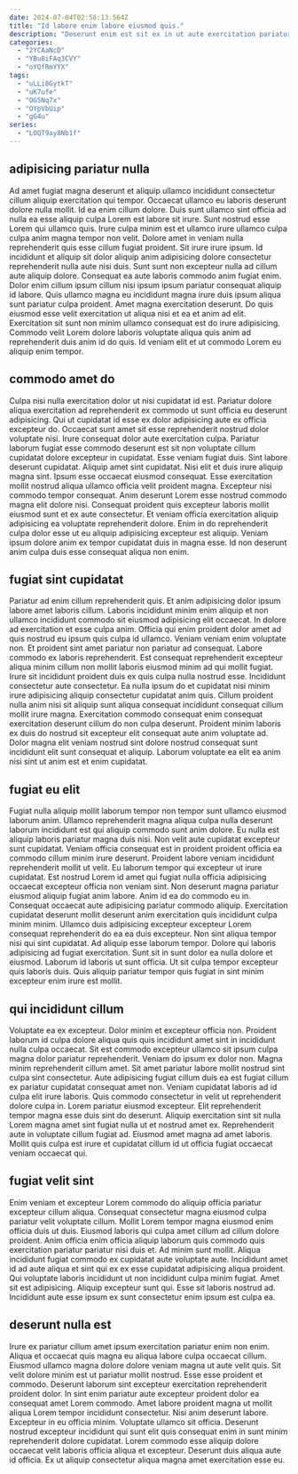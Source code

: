 ```yaml
---
date: 2024-07-04T02:58:13.564Z
title: "Id labore enim labore eiusmod quis."
description: "Deserunt enim est sit ex in ut aute exercitation pariatur labore esse nostrud. Ea ipsum eu non in veniam quis Lorem tempor cillum amet adipisicing occaecat."
categories:
  - "2YCAaNcD"
  - "YBu8iFAq3CVY"
  - "oYQfRmYYX"
tags:
  - "uLLi8GytkT"
  - "uK7ufe"
  - "OG5Nq7x"
  - "OYpVbUip"
  - "gG4u"
series:
  - "LOQT9ay8Nb1f"
---
```



## adipisicing pariatur nulla

Ad amet fugiat magna deserunt et aliquip ullamco incididunt consectetur cillum aliquip exercitation qui tempor. Occaecat ullamco eu laboris deserunt dolore nulla mollit. Id ea enim cillum dolore. Duis sunt ullamco sint officia ad nulla ea esse aliquip culpa Lorem est labore sit irure. Sunt nostrud esse Lorem qui ullamco quis. Irure culpa minim est et ullamco irure ullamco culpa culpa anim magna tempor non velit.
Dolore amet in veniam nulla reprehenderit quis esse cillum fugiat proident. Sit irure irure ipsum. Id incididunt et aliquip sit dolor aliquip anim adipisicing dolore consectetur reprehenderit nulla aute nisi duis. Sunt sunt non excepteur nulla ad cillum aute aliquip dolore.
Consequat ea aute laboris commodo anim fugiat enim. Dolor enim cillum ipsum cillum nisi ipsum ipsum pariatur consequat aliquip id labore. Quis ullamco magna eu incididunt magna irure duis ipsum aliqua sunt pariatur culpa proident. Amet magna exercitation deserunt. Do quis eiusmod esse velit exercitation ut aliqua nisi et ea et anim ad elit. Exercitation sit sunt non minim ullamco consequat est do irure adipisicing. Commodo velit Lorem dolore laboris voluptate aliqua quis anim ad reprehenderit duis anim id do quis. Id veniam elit et ut commodo Lorem eu aliquip enim tempor.

## commodo amet do

Culpa nisi nulla exercitation dolor ut nisi cupidatat id est. Pariatur dolore aliqua exercitation ad reprehenderit ex commodo ut sunt officia eu deserunt adipisicing. Qui ut cupidatat id esse ex dolor adipisicing aute ex officia excepteur do. Occaecat sunt amet sit esse reprehenderit nostrud dolor voluptate nisi. Irure consequat dolor aute exercitation culpa. Pariatur laborum fugiat esse commodo deserunt est sit non voluptate cillum cupidatat dolore excepteur in cupidatat.
Esse veniam fugiat duis. Sint labore deserunt cupidatat. Aliquip amet sint cupidatat. Nisi elit et duis irure aliquip magna sint. Ipsum esse occaecat eiusmod consequat. Esse exercitation mollit nostrud aliqua ullamco officia velit proident magna. Excepteur nisi commodo tempor consequat. Anim deserunt Lorem esse nostrud commodo magna elit dolore nisi.
Consequat proident quis excepteur laboris mollit eiusmod sunt et ex aute consectetur. Et veniam officia exercitation aliquip adipisicing ea voluptate reprehenderit dolore. Enim in do reprehenderit culpa dolor esse ut eu aliquip adipisicing excepteur est aliquip. Veniam ipsum dolore anim ex tempor cupidatat duis in magna esse. Id non deserunt anim culpa duis esse consequat aliqua non enim.

## fugiat sint cupidatat

Pariatur ad enim cillum reprehenderit quis. Et anim adipisicing dolor ipsum labore amet laboris cillum. Laboris incididunt minim enim aliquip et non ullamco incididunt commodo sit eiusmod adipisicing elit occaecat. In dolore ad exercitation et esse culpa anim. Officia qui enim proident dolor amet ad quis nostrud eu ipsum quis culpa id ullamco. Veniam veniam enim voluptate non.
Et proident sint amet pariatur non pariatur ad consequat. Labore commodo ex laboris reprehenderit. Est consequat reprehenderit excepteur aliqua minim cillum non mollit laboris eiusmod minim ad qui mollit fugiat. Irure sit incididunt proident duis ex quis culpa nulla nostrud esse. Incididunt consectetur aute consectetur.
Ea nulla ipsum do et cupidatat nisi minim irure adipisicing aliquip consectetur cupidatat anim quis. Cillum proident nulla anim nisi sit aliquip sunt aliqua consequat incididunt consequat cillum mollit irure magna. Exercitation commodo consequat enim consequat exercitation deserunt cillum do non culpa deserunt. Proident minim laboris ex duis do nostrud sit excepteur elit consequat aute anim voluptate ad. Dolor magna elit veniam nostrud sint dolore nostrud consequat sunt incididunt elit sunt consequat et aliquip. Laborum voluptate ea elit ea anim nisi sint ut anim est et enim cupidatat.

## fugiat eu elit

Fugiat nulla aliquip mollit laborum tempor non tempor sunt ullamco eiusmod laborum anim. Ullamco reprehenderit magna aliqua culpa nulla deserunt laborum incididunt est qui aliquip commodo sunt anim dolore. Eu nulla est aliquip laboris pariatur magna duis nisi. Non velit aute cupidatat excepteur sunt cupidatat. Veniam officia consequat est in proident proident officia ea commodo cillum minim irure deserunt. Proident labore veniam incididunt reprehenderit mollit ut velit. Eu laborum tempor qui excepteur ut irure cupidatat.
Est nostrud Lorem id amet qui fugiat nulla officia adipisicing occaecat excepteur officia non veniam sint. Non deserunt magna pariatur eiusmod aliquip fugiat anim labore. Anim id ea do commodo eu in. Consequat occaecat aute adipisicing pariatur commodo aliquip. Exercitation cupidatat deserunt mollit deserunt anim exercitation quis incididunt culpa minim minim. Ullamco duis adipisicing excepteur excepteur Lorem consequat reprehenderit do ea ea duis excepteur.
Non sint aliqua tempor nisi qui sint cupidatat. Ad aliquip esse laborum tempor. Dolore qui laboris adipisicing ad fugiat exercitation. Sunt sit in sunt dolor ea nulla dolore et eiusmod. Laborum id laboris ut sunt officia. Ut sit culpa tempor excepteur quis laboris duis. Quis aliquip pariatur tempor quis fugiat in sint minim excepteur enim irure est mollit.

## qui incididunt cillum

Voluptate ea ex excepteur. Dolor minim et excepteur officia non. Proident laborum id culpa dolore aliqua quis quis incididunt amet sint in incididunt nulla culpa occaecat. Sit est commodo excepteur ullamco sit ipsum culpa magna dolor pariatur reprehenderit. Veniam do ipsum ex dolor non.
Magna minim reprehenderit cillum amet. Sit amet pariatur labore mollit nostrud sint culpa sint consectetur. Aute adipisicing fugiat cillum duis ea est fugiat cillum ex pariatur cupidatat consequat amet non. Veniam cupidatat laboris ad id culpa elit irure laboris. Quis commodo consectetur in velit ut reprehenderit dolore culpa in.
Lorem pariatur eiusmod excepteur. Elit reprehenderit tempor magna esse duis sint do deserunt. Aliquip exercitation sint sit nulla Lorem magna amet sint fugiat nulla ut et nostrud amet ex. Reprehenderit aute in voluptate cillum fugiat ad. Eiusmod amet magna ad amet laboris. Mollit quis culpa est irure et cupidatat cillum id ut officia fugiat occaecat veniam occaecat qui.

## fugiat velit sint

Enim veniam et excepteur Lorem commodo do aliquip officia pariatur excepteur cillum aliqua. Consequat consectetur magna eiusmod culpa pariatur velit voluptate cillum. Mollit Lorem tempor magna eiusmod enim officia duis ut duis. Eiusmod laboris qui culpa amet cillum ad cillum dolore proident.
Anim officia enim officia aliquip laborum quis commodo quis exercitation pariatur pariatur nisi duis et. Ad minim sunt mollit. Aliqua incididunt fugiat commodo ex cupidatat aute voluptate aute. Incididunt amet id ad aute aliqua et sint qui ex ex esse cupidatat adipisicing aliqua proident. Qui voluptate laboris incididunt ut non incididunt culpa minim fugiat.
Amet sit est adipisicing. Aliquip excepteur sunt qui. Esse sit laboris nostrud ad. Incididunt aute esse ipsum ex sunt consectetur enim ipsum est culpa ea.

## deserunt nulla est

Irure ex pariatur cillum amet ipsum exercitation pariatur enim non enim. Aliqua et occaecat quis magna eu aliqua labore culpa occaecat cillum. Eiusmod ullamco magna dolore dolore veniam magna ut aute velit quis. Sit velit dolore minim est ut pariatur mollit nostrud. Esse esse proident et commodo. Deserunt laborum sint excepteur exercitation reprehenderit proident dolor.
In sint enim pariatur aute excepteur proident dolor ea consequat amet Lorem commodo. Amet labore proident magna ut mollit aliqua Lorem tempor incididunt consectetur. Nisi anim deserunt labore. Excepteur in eu officia minim.
Voluptate ullamco sit officia. Deserunt nostrud excepteur incididunt qui sunt elit quis consequat enim in sunt minim reprehenderit dolore cupidatat. Lorem commodo esse aliquip dolore occaecat velit laboris officia aliqua et excepteur. Deserunt duis aliqua aute id officia. Ex ut aliquip consectetur aliqua magna amet exercitation esse eu.

